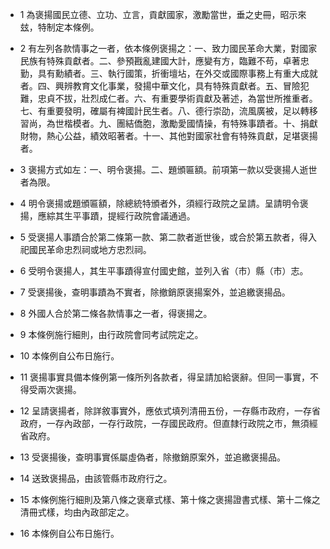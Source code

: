 * 1 為褒揚國民立德、立功、立言，貢獻國家，激勵當世，垂之史冊，昭示來玆，特制定本條例。

* 2 有左列各款情事之一者，依本條例褒揚之：一、致力國民革命大業，對國家民族有特殊貢獻者。二、參預戡亂建國大計，應變有方，臨難不苟，卓著忠勤，具有勳績者。三、執行國策，折衝壇坫，在外交或國際事務上有重大成就者。四、興辨教育文化事業，發揚中華文化，具有特殊貢獻者。五、冒險犯難，忠貞不拔，壯烈成仁者。六、有重要學術貢獻及著述，為當世所推重者。七、有重要發明，確屬有裨國計民生者。八、德行崇劭，流風廣被，足以轉移習尚，為世楷模者。九、團結僑胞，激勵愛國情操，有特殊事蹟者。十、捐獻財物，熱心公益，績效昭著者。十一、其他對國家社會有特殊貢獻，足堪褒揚者。

* 3 褒揚方式如左：一、明令褒揚。二、題頒匾額。前項第一款以受褒揚人逝世者為限。

* 4 明令褒揚或題頒匾額，除總統特頒者外，須經行政院之呈請。呈請明令褒揚，應綜其生平事蹟，提經行政院會議通過。

* 5 受褒揚人事蹟合於第二條第一款、第二款者逝世後，或合於第五款者，得入祀國民革命忠烈祠或地方忠烈祠。

* 6 受明令褒揚人，其生平事蹟得宣付國史館，並列入省（市）縣（市）志。

* 7 受褒揚後，查明事蹟為不實者，除撤銷原褒揚案外，並追繳褒揚品。

* 8 外國人合於第二條各款情事之一者，得褒揚之。

* 9 本條例施行細則，由行政院會同考試院定之。

* 10 本條例自公布日施行。

* 11 褒揚事實具備本條例第一條所列各款者，得呈請加給褒辭。但同一事實，不得受兩次褒揚。

* 12 呈請褒揚者，除詳敘事實外，應依式填列清冊五份，一存縣市政府，一存省政府，一存內政部，一存行政院，一存國民政府。但直隸行政院之市，無須經省政府。

* 13 受褒揚後，查明事實係屬虛偽者，除撤銷原案外，並追繳褒揚品。

* 14 送致褒揚品，由該管縣市政府行之。

* 15 本條例施行細則及第八條之褒章式樣、第十條之褒揚證書式樣、第十二條之清冊式樣，均由內政部定之。

* 16 本條例自公布日施行。

